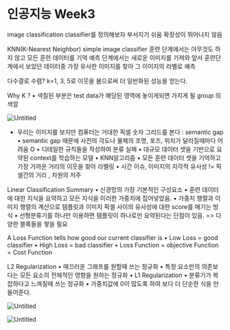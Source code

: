 # 인공지능 Week3

image classification
classifier를 정의해보자
부서지기 쉬움
확장성이 뛰어나지 않음

KNN(K-Nearest Neighbor)
simple image classifier
훈련 단계에서는 아무것도 하지 않고 모든 훈련 데이터를 기억
예측 단계에서는 새로운 이미지를 가져와 앞서 훈련단계에서 보았던 데이터중 가장 유사한 이미지를 찾아 그 이미지의 라벨로 예측

다수결로 수렴?
k=1, 3, 5로 이웃을 봄으로써 더 일반화된 성능을 얻는다.

Why K ?
• 색칠된 부분은 test data가 해당된 영역에 놓이게되면 가지게 될 group 의 색깔

![Untitled](%E1%84%8B%E1%85%B5%E1%86%AB%E1%84%80%E1%85%A9%E1%86%BC%E1%84%8C%E1%85%B5%E1%84%82%E1%85%B3%E1%86%BC%20Week3%20d75d3ca22c1246d69aa1c9b8e5b1799c/Untitled.png)

- 우리는 이미지를 보지만 컴퓨터는 거대한 픽셀 숫자 그리드를 본다 : semantic gap
• semantic gap 때문에 사진의 각도나 물체의 조명, 포즈, 위치가 달라질때마다 어려움 O
• 디테일한 규칙들을 작성하여 분류 실패
• 대규모 데이터 셋을 기반으로 요약된 context를 학습하는 모델
• KNN알고리즘
• 모든 훈련 데이터 셋을 기억하고 가장 가까운 거리의 이웃을 찾아 라벨링
• 시간 이슈, 이미지의 지각적 유사성 != 픽셀간의 거리 , 차원의 저주

Linear Classification
Summary
• 신경망의 가장 기본적인 구성요소
• 훈련 데이터에 대한 지식을 요약하고 모든 지식을 이러한 가중치에 집어넣었음.
• 가중치 행렬과 이미지 행렬의 계산으로 템플릿과 이미지 픽셀 사이의 유사성에 대한 score를 매기는 방식
• 선형분류기를 하나만 이용하면 템플릿이 하나로만 요약된다는 단점이 있음. => 다양한 블록들을 쌓을 필요

A Loss Function tells how good our current classifier is
• Low Loss = good classifier
• High Loss = bad classifier
• Loss Function = objective Function = Cost Function

L2 Regularization
• 매끄러운 그래프를 원할때 쓰는 정규화
• 특정 요소만의 의존보다는 모든 요소의 전체적인 영향을 원하는 정규화
• L1 Regularization
• 분류기가 복잡하다고 느껴질때 쓰는 정규화
• 가중치값에 0이 많도록 하여 보다 더 단순한 식을 만들어준다.

![Untitled](%E1%84%8B%E1%85%B5%E1%86%AB%E1%84%80%E1%85%A9%E1%86%BC%E1%84%8C%E1%85%B5%E1%84%82%E1%85%B3%E1%86%BC%20Week3%20d75d3ca22c1246d69aa1c9b8e5b1799c/Untitled%201.png)

![Untitled](%E1%84%8B%E1%85%B5%E1%86%AB%E1%84%80%E1%85%A9%E1%86%BC%E1%84%8C%E1%85%B5%E1%84%82%E1%85%B3%E1%86%BC%20Week3%20d75d3ca22c1246d69aa1c9b8e5b1799c/Untitled%202.png)